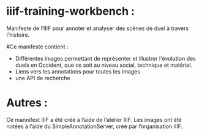 # iiif-training-workbench : 
Manifeste de l’IIIF pour annoter et analyser des scènes de duel à travers l'histoire.

#Ce manifeste contient :
- Différentes images permettant de représenter et illustrer l'évolution des duels en Occident, que ce soit au niveau social, technique et matériel.
- Liens vers les annotations pour toutes les images
- une API de recherche

# Autres : 
Ce mannifest IIIF a été créé à l’aide de l’atelier IIIF. 
Les images ont été notées à l’aide du SimpleAnnotationServer, créé par l’organisation IIIF.
